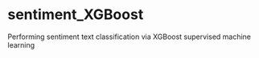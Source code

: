 # sentiment_XGBoost
Performing sentiment text classification via XGBoost supervised machine learning

